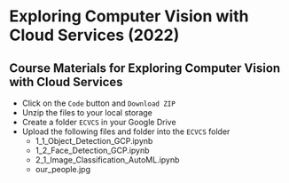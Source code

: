 # Exploring Computer Vision with Cloud Services (2022)

## Course Materials for Exploring Computer Vision with Cloud Services

- Click on the ```Code``` button and ```Download ZIP```
- Unzip the files to your local storage
- Create a folder ```ECVCS``` in your Google Drive
- Upload the following files and folder into the ```ECVCS``` folder
  - 1_1_Object_Detection_GCP.ipynb
  - 1_2_Face_Detection_GCP.ipynb
  - 2_1_Image_Classification_AutoML.ipynb
  - our_people.jpg
